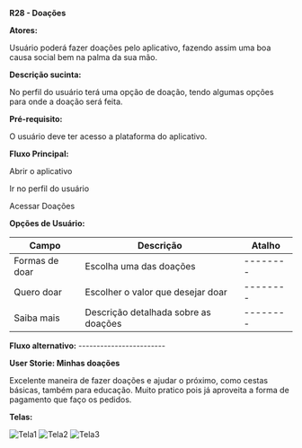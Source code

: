 ﻿**R28 - Doações**

**Atores:**

Usuário poderá fazer doações pelo aplicativo, fazendo assim uma boa causa social bem na palma da sua mão.

**Descrição sucinta:**

No perfil do usuário terá uma opção de doação, tendo algumas opções para onde a doação será feita.

**Pré-requisito:**

O usuário deve ter acesso a plataforma do aplicativo. 

**Fluxo Principal:**

Abrir o aplicativo

Ir no perfil do usuário

Acessar Doações

**Opções de Usuário:**

|Campo|Descrição|Atalho|
| - | - | - |
|Formas de doar|Escolha uma das doações|--------|
|Quero doar|Escolher o valor que desejar doar|--------|
|Saiba mais|Descrição detalhada sobre as doações|--------|

**Fluxo alternativo:** ------------------------

**User Storie: Minhas doações**

Excelente maneira de fazer doações e ajudar o próximo, como cestas básicas, também para educação. Muito pratico pois já aproveita a forma de pagamento que faço os pedidos.

**Telas:**


![Tela1](https://user-images.githubusercontent.com/83835393/139141984-590fe429-507a-4d24-b0b9-c0f522087f4a.png)
![Tela2](https://user-images.githubusercontent.com/83835393/139142047-52e86a4c-dead-4bf0-996d-1503ecf6e949.jpeg)
![Tela3](https://user-images.githubusercontent.com/83835393/139142063-051980a8-d3ab-45e8-a346-434f36b05dc4.jpeg)
